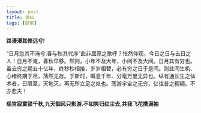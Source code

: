 ```yaml
---
layout: post
title: 谪仙
tags: [随笔]
---
```

**路漫漫其修远兮!**

“日月忽其不淹兮,春与秋其代序”此非屈原之歌呼？怅然仰观，今日之日与去日之人！日月不淹，春秋早移。然则，小年不及大年，小间不及大间。日月其有穷也。虽去穷之期五十亿年，终秒秒相接，岁岁相替，必有穷之日于是间。则此间生机、心绪终期于尽，荡然无存。于斯时，瞬息千年、分毫万里无异也。纵有通长生之仙术者，日限至，天地灭，再无所立足之处也。荡游宇宙之无穷，忆往昔之稠稠。不亦悲夫！

**瑶宫寂寞锁千秋,九天御风只影游.不如笑归红尘去,共我飞花携满袖**
